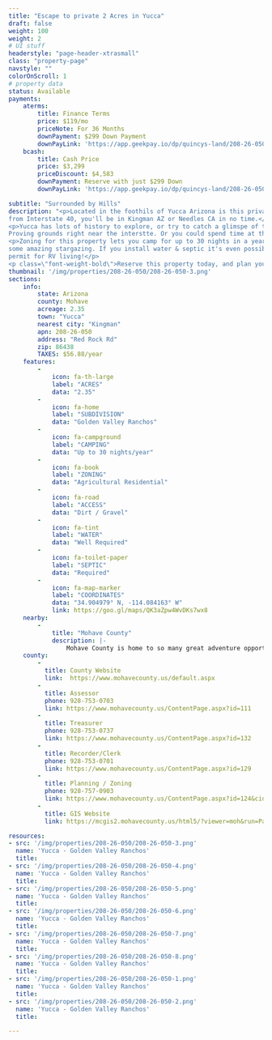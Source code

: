 ```yaml
---
title: "Escape to private 2 Acres in Yucca"
draft: false
weight: 100
weight: 2
# UI stuff
headerstyle: "page-header-xtrasmall"
class: "property-page"
navstyle: ""
colorOnScroll: 1
# property data
status: Available
payments:
    aterms:
        title: Finance Terms
        price: $119/mo
        priceNote: For 36 Months
        downPayment: $299 Down Payment
        downPayLink: 'https://app.geekpay.io/dp/quincys-land/208-26-050-terms'
    bcash:
        title: Cash Price
        price: $3,299
        priceDiscount: $4,583
        downPayment: Reserve with just $299 Down
        downPayLink: 'https://app.geekpay.io/dp/quincys-land/208-26-050-cash'

subtitle: "Surrounded by Hills"
description: "<p>Located in the foothils of Yucca Arizona is this private escape! Only 25 minutes
from Interstate 40, you'll be in Kingman AZ or Needles CA in no time.</p>
<p>Yucca has lots of history to explore, or try to catch a glimspe of tomorrow's new cars at the
Proving grounds right near the interstte. Or you could spend time at the <a href=\"https://www.stagecoachtrailsranch.com/\" target=\"_blank\">Stage Coach Trails Ranch</a> living the old west life.</p>
<p>Zoning for this property lets you camp for up to 30 nights in a year for
some amazing stargazing. If you install water & septic it's even possible to get a yearly
permit for RV living!</p>
<p class=\"font-weight-bold\">Reserve this property today, and plan your next Wild West Adventure!</p>"
thumbnail: '/img/properties/208-26-050/208-26-050-3.png'
sections:
    info: 
        state: Arizona
        county: Mohave
        acreage: 2.35
        town: "Yucca"
        nearest city: "Kingman"
        apn: 208-26-050
        address: "Red Rock Rd"
        zip: 86438 
        TAXES: $56.88/year
    features:
        -
            icon: fa-th-large
            label: "ACRES"
            data: "2.35"
        -
            icon: fa-home
            label: "SUBDIVISION"
            data: "Golden Valley Ranchos"
        -
            icon: fa-campground
            label: "CAMPING"
            data: "Up to 30 nights/year"
        -
            icon: fa-book
            label: "ZONING"
            data: "Agricultural Residential"
        -
            icon: fa-road
            label: "ACCESS"
            data: "Dirt / Gravel"
        -
            icon: fa-tint
            label: "WATER"
            data: "Well Required"
        -
            icon: fa-toilet-paper
            label: "SEPTIC"
            data: "Required"
        -
            icon: fa-map-marker 
            label: "COORDINATES"
            data: "34.904979° N, -114.084163° W"
            link: https://goo.gl/maps/QK3aZpw4WvDKs7wx8
    nearby:
        -
            title: "Mohave County"
            description: |-
                Mohave County is home to so many great adventure opportunities! You can hang out above the Grand Canyon on the Skywalk, see London Bridge or explore Parashant National Monument Park. If water is more your thing, Lake Havasu is just an hour away. 
    county:
        - 
          title: County Website
          link:	 https://www.mohavecounty.us/default.aspx
        - 
          title: Assessor
          phone: 928-753-0703
          link: https://www.mohavecounty.us/ContentPage.aspx?id=111
        - 
          title: Treasurer
          phone: 928-753-0737
          link: https://www.mohavecounty.us/ContentPage.aspx?id=132
        -
          title: Recorder/Clerk
          phone: 928-753-0701
          link: https://www.mohavecounty.us/ContentPage.aspx?id=129
        -
          title: Planning / Zoning
          phone: 928-757-0903 
          link: https://www.mohavecounty.us/ContentPage.aspx?id=124&cid=360 
        - 
          title: GIS Website
          link:	https://mcgis2.mohavecounty.us/html5/?viewer=moh&run=ParcelIDSearch&ParcelId

resources: 
- src: '/img/properties/208-26-050/208-26-050-3.png'
  name: 'Yucca - Golden Valley Ranchos'
  title: 
- src: '/img/properties/208-26-050/208-26-050-4.png'
  name: 'Yucca - Golden Valley Ranchos'
  title: 
- src: '/img/properties/208-26-050/208-26-050-5.png'
  name: 'Yucca - Golden Valley Ranchos'
  title: 
- src: '/img/properties/208-26-050/208-26-050-6.png'
  name: 'Yucca - Golden Valley Ranchos'
  title: 
- src: '/img/properties/208-26-050/208-26-050-7.png'
  name: 'Yucca - Golden Valley Ranchos'
  title: 
- src: '/img/properties/208-26-050/208-26-050-8.png'
  name: 'Yucca - Golden Valley Ranchos'
  title: 
- src: '/img/properties/208-26-050/208-26-050-1.png'
  name: 'Yucca - Golden Valley Ranchos'
  title: 
- src: '/img/properties/208-26-050/208-26-050-2.png'
  name: 'Yucca - Golden Valley Ranchos'
  title: 

---
```

